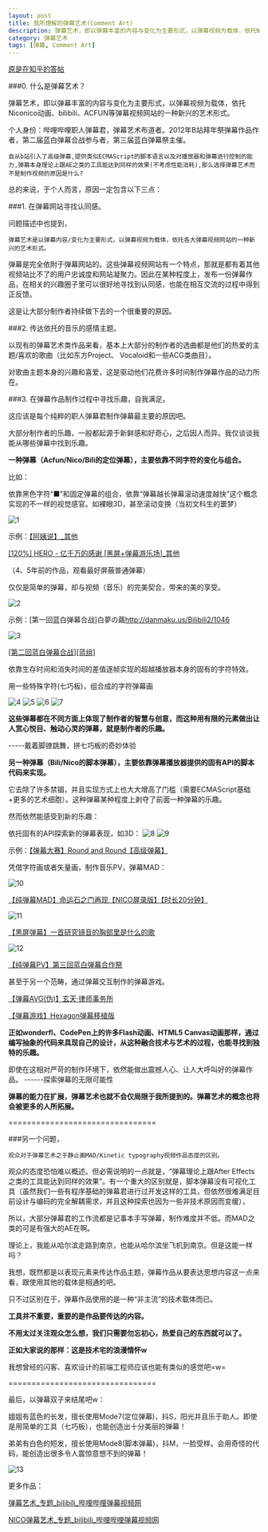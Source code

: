 ```yaml
---
layout: post
title: 我所理解的弹幕艺术(Comment Art)
description: 弹幕艺术，即以弹幕丰富的内容与变化为主要形式，以弹幕视频为载体，依托Niconico动画、bilibili、ACFUN等弹幕视频网站的一种新兴的艺术形式。
category: 弹幕艺术
tags: [弹幕, Comment Art]
---
```


[原是在知乎的答帖](http://www.zhihu.com/question/30274886/answer/54683454)

###0. 什么是弹幕艺术？

弹幕艺术，即以弹幕丰富的内容与变化为主要形式，以弹幕视频为载体，依托Niconico动画、bilibili、ACFUN等弹幕视频网站的一种新兴的艺术形式。

个人身份：哔哩哔哩职人弹幕君，弹幕艺术布道者。2012年B站拜年祭弹幕作品作者，第二届蓝白弹幕合战参与者，第三届蓝白弹幕祭主催。

    自从b站引入了高级弹幕,提供类似ECMAScript的脚本语言以及对播放器和弹幕进行控制的能力,弹幕本身理论上跟AE之类的工具能达到同样的效果(不考虑性能消耗),那么选择弹幕艺术而不是制作视频的原因是什么?

总的来说，于个人而言，原因一定包含以下三点：

###1. 在弹幕网站寻找认同感。

问题描述中也提到，

    弹幕艺术是以弹幕内容/变化为主要形式，以弹幕视频为载体，依托各大弹幕视频网站的一种新兴的艺术形式。

弹幕是完全依附于弹幕网站的。这些弹幕视频网站有一个特点，那就是都有着其他视频站比不了的用户忠诚度和网站凝聚力。因此在某种程度上，发布一份弹幕作品，在相关的兴趣圈子里可以很好地寻找到认同感，也能在相互交流的过程中得到正反馈。

这是让大部分制作者持续做下去的一个很重要的原因。

###2. 传达依托的音乐的感情主题。

以现有的弹幕艺术类作品来看，基本上大部分的制作者的选曲都是他们的热爱的主题/喜欢的歌曲（比如东方Project、 Vocaloid和一些ACG类曲目）。

对歌曲主题本身的兴趣和喜爱，这是驱动他们花费许多时间制作弹幕作品的动力所在。

###3. 在弹幕作品制作过程中寻找乐趣，自我满足。

这应该是每个纯粹的职人弹幕君制作弹幕最主要的原因吧。

大部分制作者的乐趣，一般都起源于新鲜感和好奇心，之后因人而异。我仅谈谈我能从哪些弹幕中找到乐趣。


**一种弹幕（Acfun/Nico/Bili的定位弹幕），主要依靠不同字符的变化与组合。**

比如：

依靠黑色字符“■”和固定弹幕的组合，依靠“弹幕越长弹幕滚动速度越快”这个概念实现的不一样的视觉感官。如裸眼3D，甚至滚动变换（当初文科生的噩梦）

![1][1]

示例：<a href="http://www.bilibili.com/video/av41088/" target="_blank">【阿姨说】_其他</a>

<a href="http://www.bilibili.com/video/av58515/" target="_blank">[120%] HERO - 亿千万的感谢 [黑屏+弹幕游乐场]_其他</a>

（4、5年前的作品，观看最好屏蔽普通弹幕）

仅仅是简单的弹幕，却与视频（音乐）的完美契合，带来的美的享受。

![2][2]

示例：[第一回蓝白弹幕合战]白夢の繭<http://danmaku.us/Bilibili2/1046>

![3][3]

<a href="http://www.bilibili.com/video/av122646/" target="_blank">\[第二回蓝白弹幕合战\]\[蓝组\]</a>

依靠生存时间和消失时间的差值逐帧实现的超越播放器本身的固有的字符特效。

用一些特殊字符(七巧板)，组合成的字符弹幕画

![4][4]
![5][5]
![6][6]
![7][7]

**这些弹幕都在不同方面上体现了制作者的智慧与创意，而这种用有限的元素做出让人赏心悦目、触动心灵的弹幕，就是制作者的乐趣。**

-----戴着脚镣跳舞，拼七巧板的奇妙体验


**另一种弹幕（Bili/Nico的脚本弹幕），主要依靠弹幕播放器提供的固有API的脚本代码来实现。**

它去除了许多禁锢，并且实现方式上也大大增高了门槛（需要ECMAScript基础+更多的艺术细胞）。这种弹幕某种程度上剥夺了前面一种弹幕的乐趣。

然而依然能感受到新的乐趣：

依托固有的API探索新的弹幕表现，如3D：
![8][8]
![9][9]

示例：[【弹幕大赛】Round and Round【高级弹幕】](http://www.bilibili.com/video/av410205/)

凭借字符画或者矢量画，制作音乐PV，弹幕MAD：

![10][10]

[【纯弹幕MAD】命运石之门再现【NICO屏录版】【时长20分钟】](http://www.bilibili.com/video/av451734/)

![11][11]

[【黑屏弹幕】一首研究镜音的胸部里是什么的歌](http://www.bilibili.com/video/av411036/)

![12][12]

[【纯弹幕PV】第三回蓝白弹幕合作祭](http://www.bilibili.com/video/av734560/)


甚至于另一个范畴，通过弹幕交互制作的弹幕游戏。

[【弹幕AVG(伪)】玄天·律师事务所](http://www.bilibili.com/video/av612580/)

[【弹幕游戏】Hexagon弹幕移植版](http://www.bilibili.com/video/av412614/)


**正如wonderfl、CodePen上的许多Flash动画、HTML5 Canvas动画那样，通过编写抽象的代码来具现自己的设计，从这种融合技术与艺术的过程，也能寻找到独特的乐趣。**

即使在这相对严苛的制作环境下，依然能做出震撼人心、让人大呼叫好的弹幕作品。
------探索弹幕的无限可能性

**弹幕的能力在扩展，弹幕艺术也就不会仅局限于我所提到的。弹幕艺术的概念也将会被更多的人所拓展。**

================================

###另一个问题，

    观众对于弹幕艺术之于静止画MAD/Kinetic typography视频作品态度的区别。

观众的态度恐怕难以概述。但必需说明的一点就是，“弹幕理论上跟After Effects之类的工具能达到同样的效果”。有一个重大的区别就是，脚本弹幕没有可视化工具（虽然我们一些有程序基础的弹幕君进行过开发这样的工具，但依然很难满足目前设计与编码的完全解耦需求，并且这种探索也因为一些非技术原因而变缓），

所以，大部分弹幕君的工作流都是记事本手写弹幕，制作难度并不低。而MAD之类的可是有强大的AE在啊。

理论上，我能从哈尔滨走路到南京，也能从哈尔滨坐飞机到南京。但是这能一样吗？

我想，既然都是以表现元素来传达作品主题，弹幕作品从要表达思想内容这一点来看，跟使用其他的载体是相通的吧。

只不过区别在于，弹幕作品使用的是一种“非主流”的技术载体而已。

**工具并不重要，重要的是作品要传达的内容。**

**不用太过关注观众怎么想，我们只需要勿忘初心，热爱自己的东西就可以了。**

**正如大家说的那样：这是技术宅的浪漫情怀w**

我想曾经的闪客、喜欢设计的前端工程师应该也能有类似的感觉吧=w=

================================

最后，以弹幕双子来结尾吧w：

姐姐有蓝色的长发，擅长使用Mode7(定位弹幕)，抖S，阳光并且乐于助人。即使是用简单的工具（七巧板），也能创造出十分美丽的弹幕！

弟弟有白色的短发，擅长使用Mode8(脚本弹幕)，抖M，一脸受样。会用奇怪的代码，能创造出很多令人震惊意想不到的弹幕！

![13][13]

更多作品：

[弹幕艺术_专题_bilibili_哔哩哔哩弹幕视频网](http://www.bilibili.com/sp/%E5%BC%B9%E5%B9%95%E8%89%BA%E6%9C%AF)

[NICO弹幕艺术_专题_bilibili_哔哩哔哩弹幕视频网](http://www.bilibili.com/sp/NICO%E5%BC%B9%E5%B9%95%E8%89%BA%E6%9C%AF)

[1]: what-about-comment-art/1.jpg
[2]: what-about-comment-art/2.jpg
[3]: what-about-comment-art/3.png
[4]: what-about-comment-art/4.png
[5]: what-about-comment-art/5.jpg
[6]: what-about-comment-art/6.jpg
[7]: what-about-comment-art/7.jpg
[8]: what-about-comment-art/8.jpg
[9]: what-about-comment-art/9.jpg
[10]: what-about-comment-art/10.jpg
[11]: what-about-comment-art/11.jpg
[12]: what-about-comment-art/12.jpg
[13]: what-about-comment-art/13.jpg
